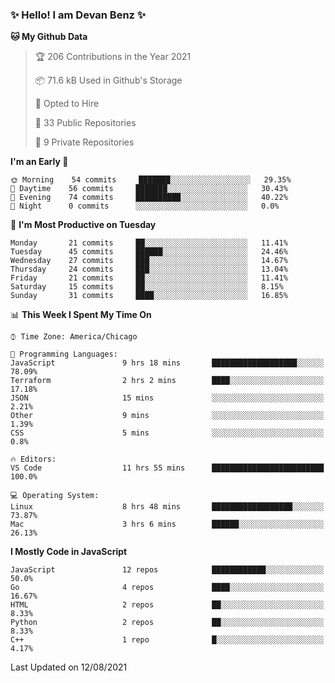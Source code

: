 ### ✨ Hello! I am Devan Benz ✨

<!--START_SECTION:waka-->
**🐱 My Github Data** 

> 🏆 206 Contributions in the Year 2021
 > 
> 📦 71.6 kB Used in Github's Storage 
 > 
> 💼 Opted to Hire
 > 
> 📜 33 Public Repositories 
 > 
> 🔑 9 Private Repositories  
 > 
**I'm an Early 🐤** 

```text
🌞 Morning    54 commits     ███████░░░░░░░░░░░░░░░░░░   29.35% 
🌆 Daytime    56 commits     ███████░░░░░░░░░░░░░░░░░░   30.43% 
🌃 Evening    74 commits     ██████████░░░░░░░░░░░░░░░   40.22% 
🌙 Night      0 commits      ░░░░░░░░░░░░░░░░░░░░░░░░░   0.0%

```
📅 **I'm Most Productive on Tuesday** 

```text
Monday       21 commits     ██░░░░░░░░░░░░░░░░░░░░░░░   11.41% 
Tuesday      45 commits     ██████░░░░░░░░░░░░░░░░░░░   24.46% 
Wednesday    27 commits     ███░░░░░░░░░░░░░░░░░░░░░░   14.67% 
Thursday     24 commits     ███░░░░░░░░░░░░░░░░░░░░░░   13.04% 
Friday       21 commits     ██░░░░░░░░░░░░░░░░░░░░░░░   11.41% 
Saturday     15 commits     ██░░░░░░░░░░░░░░░░░░░░░░░   8.15% 
Sunday       31 commits     ████░░░░░░░░░░░░░░░░░░░░░   16.85%

```


📊 **This Week I Spent My Time On** 

```text
⌚︎ Time Zone: America/Chicago

💬 Programming Languages: 
JavaScript               9 hrs 18 mins       ███████████████████░░░░░░   78.09% 
Terraform                2 hrs 2 mins        ████░░░░░░░░░░░░░░░░░░░░░   17.18% 
JSON                     15 mins             ░░░░░░░░░░░░░░░░░░░░░░░░░   2.21% 
Other                    9 mins              ░░░░░░░░░░░░░░░░░░░░░░░░░   1.39% 
CSS                      5 mins              ░░░░░░░░░░░░░░░░░░░░░░░░░   0.8%

🔥 Editors: 
VS Code                  11 hrs 55 mins      █████████████████████████   100.0%

💻 Operating System: 
Linux                    8 hrs 48 mins       ██████████████████░░░░░░░   73.87% 
Mac                      3 hrs 6 mins        ██████░░░░░░░░░░░░░░░░░░░   26.13%

```

**I Mostly Code in JavaScript** 

```text
JavaScript               12 repos            ████████████░░░░░░░░░░░░░   50.0% 
Go                       4 repos             ████░░░░░░░░░░░░░░░░░░░░░   16.67% 
HTML                     2 repos             ██░░░░░░░░░░░░░░░░░░░░░░░   8.33% 
Python                   2 repos             ██░░░░░░░░░░░░░░░░░░░░░░░   8.33% 
C++                      1 repo              █░░░░░░░░░░░░░░░░░░░░░░░░   4.17%

```



 Last Updated on 12/08/2021
<!--END_SECTION:waka-->

<!--
**devanbenz/devanbenz** is a ✨ _special_ ✨ repository because its `README.md` (this file) appears on your GitHub profile.

Here are some ideas to get you started:

- 🔭 I’m currently working on ...
- 🌱 I’m currently learning ...
- 👯 I’m looking to collaborate on ...
- 🤔 I’m looking for help with ...
- 💬 Ask me about ...
- 📫 How to reach me: ...
- 😄 Pronouns: ...
- ⚡ Fun fact: ...
-->
